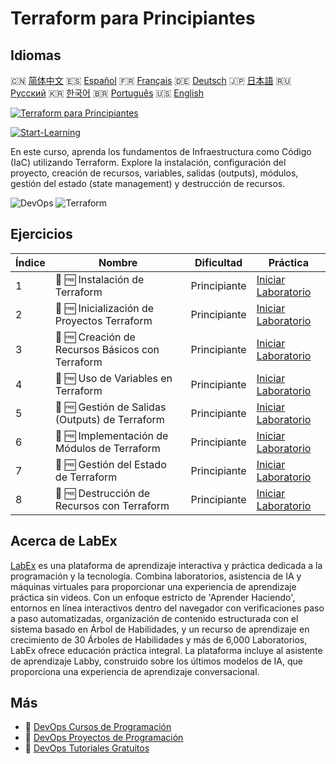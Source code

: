 # Terraform para Principiantes

## Idiomas

🇨🇳 [简体中文](README_zh.md) 🇪🇸 [Español](README_es.md) 🇫🇷 [Français](README_fr.md) 🇩🇪 [Deutsch](README_de.md) 🇯🇵 [日本語](README_ja.md) 🇷🇺 [Русский](README_ru.md) 🇰🇷 [한국어](README_ko.md) 🇧🇷 [Português](README_pt.md) 🇺🇸 [English](README.md) 

[![Terraform para Principiantes](https://cover-creator.labex.io/terraform-for-beginners.png?lang=es)](https://labex.io/es/courses/terraform-for-beginners)

[![Start-Learning](https://img.shields.io/badge/Start-Learning-whitesmoke?style=for-the-badge)](https://labex.io/es/courses/terraform-for-beginners)

En este curso, aprenda los fundamentos de Infraestructura como Código (IaC) utilizando Terraform. Explore la instalación, configuración del proyecto, creación de recursos, variables, salidas (outputs), módulos, gestión del estado (state management) y destrucción de recursos.

![DevOps](https://img.shields.io/badge/DevOps-whitesmoke?style=for-the-badge&logo=devops)
![Terraform](https://img.shields.io/badge/Terraform-whitesmoke?style=for-the-badge&logo=terraform)


## Ejercicios

|   Índice | Nombre                                           | Dificultad   | Práctica                                                                                                                                                 |
|----------|--------------------------------------------------|--------------|----------------------------------------------------------------------------------------------------------------------------------------------------------|
|        1 | 🧩 🆓 Instalación de Terraform                   | Principiante | <a target='_blank' href='https://labex.io/es/labs/linux-terraform-installation-632659?course=terraform-for-beginners'>Iniciar Laboratorio</a>            |
|        2 | 🧩 🆓 Inicialización de Proyectos Terraform      | Principiante | <a target='_blank' href='https://labex.io/es/labs/linux-terraform-project-initialization-632662?course=terraform-for-beginners'>Iniciar Laboratorio</a>  |
|        3 | 🧩 🆓 Creación de Recursos Básicos con Terraform | Principiante | <a target='_blank' href='https://labex.io/es/labs/linux-terraform-basic-resource-creation-632658?course=terraform-for-beginners'>Iniciar Laboratorio</a> |
|        4 | 🧩 🆓 Uso de Variables en Terraform              | Principiante | <a target='_blank' href='https://labex.io/es/labs/linux-terraform-variables-usage-632665?course=terraform-for-beginners'>Iniciar Laboratorio</a>         |
|        5 | 🧩 🆓 Gestión de Salidas (Outputs) de Terraform  | Principiante | <a target='_blank' href='https://labex.io/es/labs/linux-terraform-outputs-management-632661?course=terraform-for-beginners'>Iniciar Laboratorio</a>      |
|        6 | 🧩 🆓 Implementación de Módulos de Terraform     | Principiante | <a target='_blank' href='https://labex.io/es/labs/linux-terraform-modules-implementation-632660?course=terraform-for-beginners'>Iniciar Laboratorio</a>  |
|        7 | 🧩 🆓 Gestión del Estado de Terraform            | Principiante | <a target='_blank' href='https://labex.io/es/labs/linux-terraform-state-management-632664?course=terraform-for-beginners'>Iniciar Laboratorio</a>        |
|        8 | 🧩 🆓 Destrucción de Recursos con Terraform      | Principiante | <a target='_blank' href='https://labex.io/es/labs/linux-terraform-resource-destruction-632663?course=terraform-for-beginners'>Iniciar Laboratorio</a>    |

## Acerca de LabEx

[LabEx](https://labex.io) es una plataforma de aprendizaje interactiva y práctica dedicada a la programación y la tecnología. Combina laboratorios, asistencia de IA y máquinas virtuales para proporcionar una experiencia de aprendizaje práctica sin videos. Con un enfoque estricto de 'Aprender Haciendo', entornos en línea interactivos dentro del navegador con verificaciones paso a paso automatizadas, organización de contenido estructurada con el sistema basado en Árbol de Habilidades, y un recurso de aprendizaje en crecimiento de 30 Árboles de Habilidades y más de 6,000 Laboratorios, LabEx ofrece educación práctica integral. La plataforma incluye al asistente de aprendizaje Labby, construido sobre los últimos modelos de IA, que proporciona una experiencia de aprendizaje conversacional.

## Más

- 🔗 [DevOps Cursos de Programación](https://github.com/labex-labs/awesome-programming-courses)
- 🔗 [DevOps Proyectos de Programación](https://github.com/labex-labs/awesome-programming-projects)
- 🔗 [DevOps Tutoriales Gratuitos](https://github.com/labex-labs/devops-free-tutorials)

